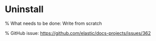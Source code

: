 # Uninstall

% What needs to be done: Write from scratch

% GitHub issue: https://github.com/elastic/docs-projects/issues/362